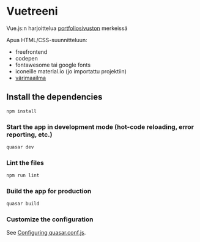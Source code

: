 # Vuetreeni

Vue.js:n harjoittelua [portfoliosivuston](https://tikibeni.github.io/vuetreeni/#/) merkeissä

Apua HTML/CSS-suunnitteluun:

- freefrontend
- codepen
- fontawesome tai google fonts
- iconeille material.io (jo importattu projektiin)
- [värimaailma](https://visme.co/blog/website-color-schemes/)

## Install the dependencies
```bash
npm install
```

### Start the app in development mode (hot-code reloading, error reporting, etc.)
```bash
quasar dev
```

### Lint the files
```bash
npm run lint
```

### Build the app for production
```bash
quasar build
```

### Customize the configuration
See [Configuring quasar.conf.js](https://quasar.dev/quasar-cli/quasar-conf-js).
